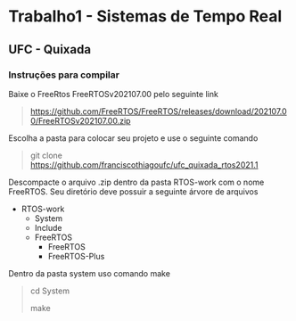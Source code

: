 # Trabalho1 - Sistemas de Tempo Real

## UFC - Quixada

### Instruções para compilar

Baixe o FreeRtos FreeRTOSv202107.00 pelo seguinte link

> https://github.com/FreeRTOS/FreeRTOS/releases/download/202107.00/FreeRTOSv202107.00.zip

Escolha a pasta para colocar seu projeto e use o seguinte comando

> git clone https://github.com/franciscothiagoufc/ufc_quixada_rtos2021.1

Descompacte o arquivo .zip dentro da pasta RTOS-work  com o nome FreeRTOS. Seu diretório deve possuir a seguinte árvore de arquivos

- RTOS-work
  - System
  - Include
  - FreeRTOS
    - FreeRTOS
    - FreeRTOS-Plus

Dentro da pasta system uso comando make

> cd System
>
> make
